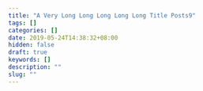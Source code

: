 ```yaml
---
title: "A Very Long Long Long Long Long Title Posts9"
tags: []
categories: []
date: 2019-05-24T14:38:32+08:00
hidden: false
draft: true
keywords: []
description: ""
slug: ""
---
```


